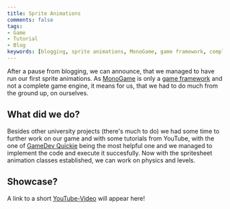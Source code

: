 ```yaml
---
title: Sprite Animations
comments: false
tags: 
- Game
- Tutorial
- Blog
keywords: [blogging, sprite animations, MonoGame, game framework, complete game engine, ground up, university projects, tutorials, YouTube, GameDev Quickie, spritesheet animation classes, physics, levels.]
---
```

After a pause from blogging, we can announce, that we managed to have run our first sprite animations.
As [MonoGame](https://monogame.net) is only a [game framework](notes/Game%20Frameworks.md) and not a complete game engine, it means for us, that we had to do much from the ground up, on ourselves.

## What did we do?

Besides other university projects (there's much to do) we had some time to further work on our game and with some tutorials from YouTube, with the one of [GameDev Quickie](https://www.youtube.com/watch?v=hm4PkqS2bqY&list=PLkEsuRhhI3ne0BcsCmwAZG-shlHyDfvKc&index=15) being the most helpful one and we managed to implement the code and execute it succesfully.
Now with the spritesheet animation classes established, we can work on physics and levels.

## Showcase?
A link to a short [YouTube-Video](https://youtu.be/8Q_pfNpS3Tk) will appear here!
